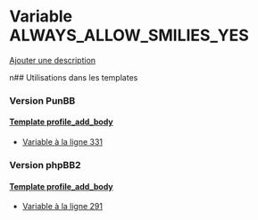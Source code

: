 # Variable ALWAYS_ALLOW_SMILIES_YES
[Ajouter une description](https://fa-tvars.appspot.com/ALWAYS_ALLOW_SMILIES_YES)

n## Utilisations dans les templates

### Version PunBB

#### [Template profile_add_body](punbb/profile_add_body.md)
* [Variable à la ligne 331](../punbb/profile_add_body.tpl#L331)

### Version phpBB2

#### [Template profile_add_body](subsilver/profile_add_body.md)
* [Variable à la ligne 291](../subsilver/profile_add_body.tpl#L291)